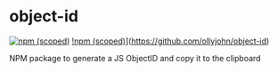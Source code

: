 # object-id
[![npm (scoped)](https://img.shields.io/npm/v/@olly.john/object-id.svg)](https://github.com/ollyjohn/object-id)
[!npm (scoped)](https://img.shields.io/bundlephobia/min/@olly.john/object-id.svg)](https://github.com/ollyjohn/object-id)

NPM package to generate a JS ObjectID and copy it to the clipboard

